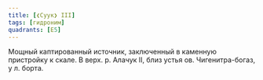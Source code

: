 ```yaml
---
title: [❮Суук❯ III]
tags: [гидроним]
quadrants: [Е5]
---
```


Мощный каптированный источник, заключенный в каменную пристройку к скале. В
верх. р. Алачук II, близ устья ов. Чигенитра-богаз, у л. борта.
